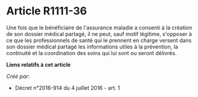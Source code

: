# Article R1111-36

Une fois que le bénéficiaire de l'assurance maladie a consenti à la création de son dossier médical partagé, il ne peut, sauf
motif légitime, s'opposer à ce que les professionnels de santé qui le prennent en charge versent dans son dossier médical
partagé les informations utiles à la prévention, la continuité et la coordination des soins qui lui sont ou seront délivrés.

**Liens relatifs à cet article**

_Créé par_:

  - Décret n°2016-914 du 4 juillet 2016 - art. 1
